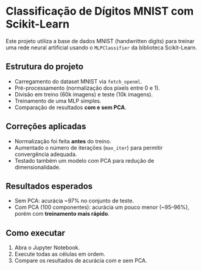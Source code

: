# Classificação de Dígitos MNIST com Scikit-Learn

Este projeto utiliza a base de dados MNIST (handwritten digits) para treinar uma rede neural artificial usando o `MLPClassifier` da biblioteca Scikit-Learn.

## Estrutura do projeto
- Carregamento do dataset MNIST via `fetch_openml`.
- Pré-processamento (normalização dos pixels entre 0 e 1).
- Divisão em treino (60k imagens) e teste (10k imagens).
- Treinamento de uma MLP simples.
- Comparação de resultados **com e sem PCA**.

## Correções aplicadas
- Normalização foi feita **antes** do treino.
- Aumentado o número de iterações (`max_iter`) para permitir convergência adequada.
- Testado também um modelo com PCA para redução de dimensionalidade.

## Resultados esperados
- Sem PCA: acurácia ~97% no conjunto de teste.
- Com PCA (100 componentes): acurácia um pouco menor (~95–96%), porém com **treinamento mais rápido**.

## Como executar
1. Abra o Jupyter Notebook.
2. Execute todas as células em ordem.
3. Compare os resultados de acurácia com e sem PCA.
